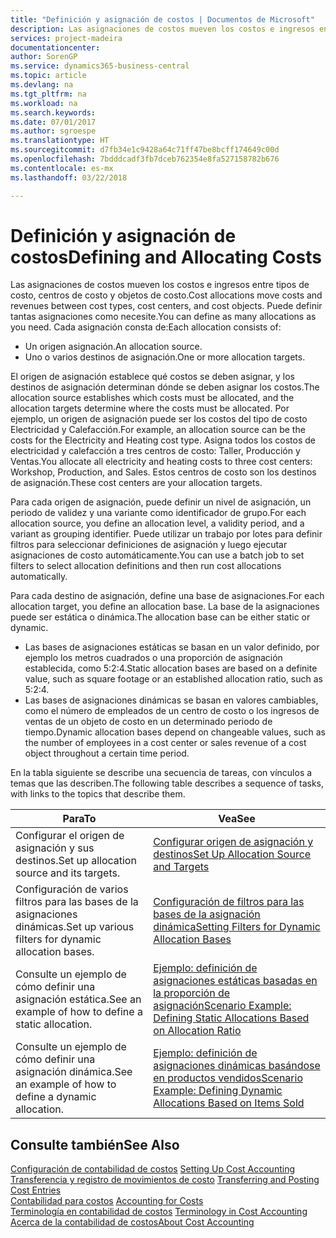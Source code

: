```yaml
---
title: "Definición y asignación de costos | Documentos de Microsoft"
description: Las asignaciones de costos mueven los costos e ingresos entre tipos de costo, centros de costo y objetos de costo. Puede definir tantas asignaciones como necesite.
services: project-madeira
documentationcenter: 
author: SorenGP
ms.service: dynamics365-business-central
ms.topic: article
ms.devlang: na
ms.tgt_pltfrm: na
ms.workload: na
ms.search.keywords: 
ms.date: 07/01/2017
ms.author: sgroespe
ms.translationtype: HT
ms.sourcegitcommit: d7fb34e1c9428a64c71ff47be8bcff174649c00d
ms.openlocfilehash: 7bdddcadf3fb7dceb762354e8fa527158782b676
ms.contentlocale: es-mx
ms.lasthandoff: 03/22/2018

---
```

# <a name="defining-and-allocating-costs"></a><span data-ttu-id="f64c7-104">Definición y asignación de costos</span><span class="sxs-lookup"><span data-stu-id="f64c7-104">Defining and Allocating Costs</span></span>
<span data-ttu-id="f64c7-105">Las asignaciones de costos mueven los costos e ingresos entre tipos de costo, centros de costo y objetos de costo.</span><span class="sxs-lookup"><span data-stu-id="f64c7-105">Cost allocations move costs and revenues between cost types, cost centers, and cost objects.</span></span> <span data-ttu-id="f64c7-106">Puede definir tantas asignaciones como necesite.</span><span class="sxs-lookup"><span data-stu-id="f64c7-106">You can define as many allocations as you need.</span></span> <span data-ttu-id="f64c7-107">Cada asignación consta de:</span><span class="sxs-lookup"><span data-stu-id="f64c7-107">Each allocation consists of:</span></span>  

-   <span data-ttu-id="f64c7-108">Un origen asignación.</span><span class="sxs-lookup"><span data-stu-id="f64c7-108">An allocation source.</span></span>  
-   <span data-ttu-id="f64c7-109">Uno o varios destinos de asignación.</span><span class="sxs-lookup"><span data-stu-id="f64c7-109">One or more allocation targets.</span></span>  

<span data-ttu-id="f64c7-110">El origen de asignación establece qué costos se deben asignar, y los destinos de asignación determinan dónde se deben asignar los costos.</span><span class="sxs-lookup"><span data-stu-id="f64c7-110">The allocation source establishes which costs must be allocated, and the allocation targets determine where the costs must be allocated.</span></span> <span data-ttu-id="f64c7-111">Por ejemplo, un origen de asignación puede ser los costos del tipo de costo Electricidad y Calefacción.</span><span class="sxs-lookup"><span data-stu-id="f64c7-111">For example, an allocation source can be the costs for the Electricity and Heating cost type.</span></span> <span data-ttu-id="f64c7-112">Asigna todos los costos de electricidad y calefacción a tres centros de costo: Taller, Producción y Ventas.</span><span class="sxs-lookup"><span data-stu-id="f64c7-112">You allocate all electricity and heating costs to three cost centers: Workshop, Production, and Sales.</span></span> <span data-ttu-id="f64c7-113">Estos centros de costo son los destinos de asignación.</span><span class="sxs-lookup"><span data-stu-id="f64c7-113">These cost centers are your allocation targets.</span></span>  

<span data-ttu-id="f64c7-114">Para cada origen de asignación, puede definir un nivel de asignación, un periodo de validez y una variante como identificador de grupo.</span><span class="sxs-lookup"><span data-stu-id="f64c7-114">For each allocation source, you define an allocation level, a validity period, and a variant as grouping identifier.</span></span> <span data-ttu-id="f64c7-115">Puede utilizar un trabajo por lotes para definir filtros para seleccionar definiciones de asignación y luego ejecutar asignaciones de costo automáticamente.</span><span class="sxs-lookup"><span data-stu-id="f64c7-115">You can use a batch job to set filters to select allocation definitions and then run cost allocations automatically.</span></span>  

<span data-ttu-id="f64c7-116">Para cada destino de asignación, define una base de asignaciones.</span><span class="sxs-lookup"><span data-stu-id="f64c7-116">For each allocation target, you define an allocation base.</span></span> <span data-ttu-id="f64c7-117">La base de la asignaciones puede ser estática o dinámica.</span><span class="sxs-lookup"><span data-stu-id="f64c7-117">The allocation base can be either static or dynamic.</span></span>  

-   <span data-ttu-id="f64c7-118">Las bases de asignaciones estáticas se basan en un valor definido, por ejemplo los metros cuadrados o una proporción de asignación establecida, como 5:2:4.</span><span class="sxs-lookup"><span data-stu-id="f64c7-118">Static allocation bases are based on a definite value, such as square footage or an established allocation ratio, such as 5:2:4.</span></span>  
-   <span data-ttu-id="f64c7-119">Las bases de asignaciones dinámicas se basan en valores cambiables, como el número de empleados de un centro de costo o los ingresos de ventas de un objeto de costo en un determinado periodo de tiempo.</span><span class="sxs-lookup"><span data-stu-id="f64c7-119">Dynamic allocation bases depend on changeable values, such as the number of employees in a cost center or sales revenue of a cost object throughout a certain time period.</span></span>  

<span data-ttu-id="f64c7-120">En la tabla siguiente se describe una secuencia de tareas, con vínculos a temas que las describen.</span><span class="sxs-lookup"><span data-stu-id="f64c7-120">The following table describes a sequence of tasks, with links to the topics that describe them.</span></span>

|<span data-ttu-id="f64c7-121">Para</span><span class="sxs-lookup"><span data-stu-id="f64c7-121">To</span></span>|<span data-ttu-id="f64c7-122">Vea</span><span class="sxs-lookup"><span data-stu-id="f64c7-122">See</span></span>|  
|--------|---------|  
|<span data-ttu-id="f64c7-123">Configurar el origen de asignación y sus destinos.</span><span class="sxs-lookup"><span data-stu-id="f64c7-123">Set up allocation source and its targets.</span></span>|[<span data-ttu-id="f64c7-124">Configurar origen de asignación y destinos</span><span class="sxs-lookup"><span data-stu-id="f64c7-124">Set Up Allocation Source and Targets</span></span>](finance-how-to-set-up-allocation-source-and-targets.md)|  
|<span data-ttu-id="f64c7-125">Configuración de varios filtros para las bases de la asignaciones dinámicas.</span><span class="sxs-lookup"><span data-stu-id="f64c7-125">Set up various filters for dynamic allocation bases.</span></span>|[<span data-ttu-id="f64c7-126">Configuración de filtros para las bases de la asignación dinámica</span><span class="sxs-lookup"><span data-stu-id="f64c7-126">Setting Filters for Dynamic Allocation Bases</span></span>](finance-setting-filters-for-dynamic-allocation-bases.md)|  
|<span data-ttu-id="f64c7-127">Consulte un ejemplo de cómo definir una asignación estática.</span><span class="sxs-lookup"><span data-stu-id="f64c7-127">See an example of how to define a static allocation.</span></span>|[<span data-ttu-id="f64c7-128">Ejemplo: definición de asignaciones estáticas basadas en la proporción de asignación</span><span class="sxs-lookup"><span data-stu-id="f64c7-128">Scenario Example: Defining Static Allocations Based on Allocation Ratio</span></span>](finance-scenario-example-defining-static-allocations-based-on-allocation-ratio.md)|  
|<span data-ttu-id="f64c7-129">Consulte un ejemplo de cómo definir una asignación dinámica.</span><span class="sxs-lookup"><span data-stu-id="f64c7-129">See an example of how to define a dynamic allocation.</span></span>|[<span data-ttu-id="f64c7-130">Ejemplo: definición de asignaciones dinámicas basándose en productos vendidos</span><span class="sxs-lookup"><span data-stu-id="f64c7-130">Scenario Example: Defining Dynamic Allocations Based on Items Sold</span></span>](finance-scenario-example-defining-dynamic-allocations-based-on-items-sold.md)|  

## <a name="see-also"></a><span data-ttu-id="f64c7-131">Consulte también</span><span class="sxs-lookup"><span data-stu-id="f64c7-131">See Also</span></span>  
 <span data-ttu-id="f64c7-132">[Configuración de contabilidad de costos](finance-set-up-cost-accounting.md) </span><span class="sxs-lookup"><span data-stu-id="f64c7-132">[Setting Up Cost Accounting](finance-set-up-cost-accounting.md) </span></span>  
 <span data-ttu-id="f64c7-133">[Transferencia y registro de movimientos de costo](finance-transfer-and-post-cost-entries.md) </span><span class="sxs-lookup"><span data-stu-id="f64c7-133">[Transferring and Posting Cost Entries](finance-transfer-and-post-cost-entries.md) </span></span>  
 <span data-ttu-id="f64c7-134">[Contabilidad para costos](finance-manage-cost-accounting.md) </span><span class="sxs-lookup"><span data-stu-id="f64c7-134">[Accounting for Costs](finance-manage-cost-accounting.md) </span></span>  
 <span data-ttu-id="f64c7-135">[Terminología en contabilidad de costos](finance-terminology-in-cost-accounting.md) </span><span class="sxs-lookup"><span data-stu-id="f64c7-135">[Terminology in Cost Accounting](finance-terminology-in-cost-accounting.md) </span></span>  
 [<span data-ttu-id="f64c7-136">Acerca de la contabilidad de costos</span><span class="sxs-lookup"><span data-stu-id="f64c7-136">About Cost Accounting</span></span>](finance-about-cost-accounting.md)

